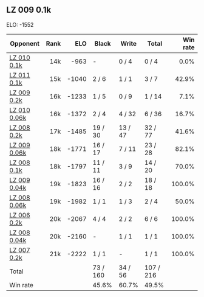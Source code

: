 ## LZ 009 0.1k ##

ELO: -1552

Opponent | Rank | ELO | Black | Write | Total | Win rate
---------|-----:|----:|-------|-------|-------|-------:
[LZ 010 0.1k](LZ%20010%200.1k.md) | 14k | -963 | - | 0 / 4 | 0 / 4 | 0.0%
[LZ 011 0.1k](LZ%20011%200.1k.md) | 15k | -1040 | 2 / 6 | 1 / 1 | 3 / 7 | 42.9%
[LZ 009 0.2k](LZ%20009%200.2k.md) | 16k | -1233 | 1 / 5 | 0 / 9 | 1 / 14 | 7.1%
[LZ 010 0.06k](LZ%20010%200.06k.md) | 16k | -1372 | 2 / 4 | 4 / 32 | 6 / 36 | 16.7%
[LZ 008 0.2k](LZ%20008%200.2k.md) | 17k | -1485 | 19 / 30 | 13 / 47 | 32 / 77 | 41.6%
[LZ 009 0.06k](LZ%20009%200.06k.md) | 18k | -1771 | 16 / 17 | 7 / 11 | 23 / 28 | 82.1%
[LZ 008 0.1k](LZ%20008%200.1k.md) | 18k | -1797 | 11 / 11 | 3 / 9 | 14 / 20 | 70.0%
[LZ 009 0.04k](LZ%20009%200.04k.md) | 19k | -1823 | 16 / 16 | 2 / 2 | 18 / 18 | 100.0%
[LZ 008 0.06k](LZ%20008%200.06k.md) | 19k | -1982 | 1 / 1 | 1 / 3 | 2 / 4 | 50.0%
[LZ 006 0.2k](LZ%20006%200.2k.md) | 20k | -2067 | 4 / 4 | 2 / 2 | 6 / 6 | 100.0%
[LZ 008 0.04k](LZ%20008%200.04k.md) | 20k | -2160 | - | 1 / 1 | 1 / 1 | 100.0%
[LZ 007 0.2k](LZ%20007%200.2k.md) | 21k | -2222 | 1 / 1 | - | 1 / 1 | 100.0%
Total | | | 73 / 160 | 34 / 56 | 107 / 216 | 
Win rate| | | 45.6% | 60.7% | 49.5% | 
